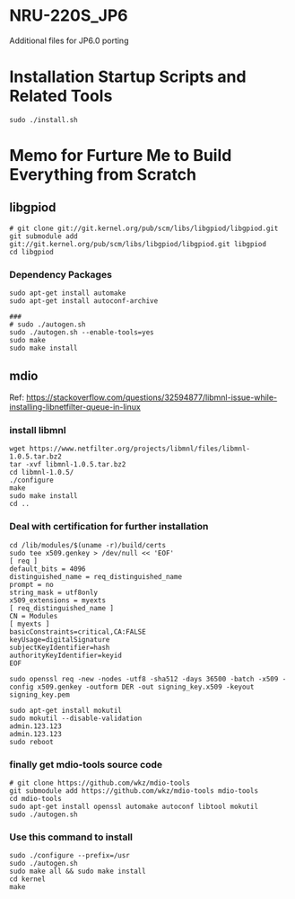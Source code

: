 # NRU-220S_JP6

Additional files for JP6.0 porting

# Installation Startup Scripts and Related Tools
```
sudo ./install.sh
```

# Memo for Furture Me to Build Everything from Scratch

## libgpiod
```
# git clone git://git.kernel.org/pub/scm/libs/libgpiod/libgpiod.git
git submodule add git://git.kernel.org/pub/scm/libs/libgpiod/libgpiod.git libgpiod
cd libgpiod
```
### Dependency Packages
```
sudo apt-get install automake
sudo apt-get install autoconf-archive

### 
# sudo ./autogen.sh
sudo ./autogen.sh --enable-tools=yes
sudo make
sudo make install
```

## mdio

Ref: https://stackoverflow.com/questions/32594877/libmnl-issue-while-installing-libnetfilter-queue-in-linux

### install libmnl
```
wget https://www.netfilter.org/projects/libmnl/files/libmnl-1.0.5.tar.bz2
tar -xvf libmnl-1.0.5.tar.bz2
cd libmnl-1.0.5/
./configure
make
sudo make install
cd ..
```

### Deal with certification for further installation
```
cd /lib/modules/$(uname -r)/build/certs
sudo tee x509.genkey > /dev/null << 'EOF'
[ req ]
default_bits = 4096
distinguished_name = req_distinguished_name
prompt = no
string_mask = utf8only
x509_extensions = myexts
[ req_distinguished_name ]
CN = Modules
[ myexts ]
basicConstraints=critical,CA:FALSE
keyUsage=digitalSignature
subjectKeyIdentifier=hash
authorityKeyIdentifier=keyid
EOF
```

```
sudo openssl req -new -nodes -utf8 -sha512 -days 36500 -batch -x509 -config x509.genkey -outform DER -out signing_key.x509 -keyout signing_key.pem
 
sudo apt-get install mokutil
sudo mokutil --disable-validation
admin.123.123
admin.123.123
sudo reboot 
```

### finally get mdio-tools source code
```
# git clone https://github.com/wkz/mdio-tools
git submodule add https://github.com/wkz/mdio-tools mdio-tools
cd mdio-tools
sudo apt-get install openssl automake autoconf libtool mokutil
sudo ./autogen.sh
```

###  Use this command to install
```
sudo ./configure --prefix=/usr 
sudo ./autogen.sh
sudo make all && sudo make install
cd kernel 
make
```


